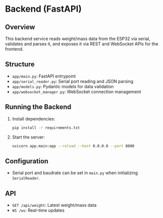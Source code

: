 # Backend (FastAPI)

## Overview

This backend service reads weight/mass data from the ESP32 via serial, validates and parses it, and exposes it via REST and WebSocket APIs for the frontend.

## Structure

- `app/main.py`: FastAPI entrypoint
- `app/serial_reader.py`: Serial port reading and JSON parsing
- `app/models.py`: Pydantic models for data validation
- `app/websocket_manager.py`: WebSocket connection management

## Running the Backend

1. Install dependencies:

   ```sh
   pip install -r requirements.txt
   ```

2. Start the server:

   ```sh
   uvicorn app.main:app --reload --host 0.0.0.0 --port 8000
   ```

## Configuration

- Serial port and baudrate can be set in `main.py` when initializing `SerialReader`.

## API

- `GET /api/weight`: Latest weight/mass data
- `WS /ws`: Real-time updates
